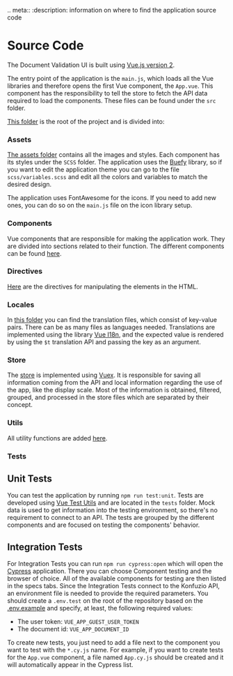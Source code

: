.. meta::
:description: information on where to find the application source code

# Source Code

The Document Validation UI is built using [Vue.js version 2](https://v2.vuejs.org/).

The entry point of the application is the `main.js`, which loads all the Vue libraries and therefore opens the first Vue component, the `App.vue`. This component has the responsibility to tell the store to fetch the API data required to load the components. These files can be found under the `src` folder.

[This folder](https://github.com/konfuzio-ai/document-validation-ui/tree/main/src) is the root of the project and is divided into:

### Assets

[The assets folder](https://github.com/konfuzio-ai/document-validation-ui/tree/main/src/assets) contains all the images and styles. Each component has its styles under the `SCSS` folder. The application uses the [Buefy](https://buefy.org) library, so if you want to edit the application theme you can go to the file `scss/variables.scss` and edit all the colors and variables to match the desired design.

The application uses FontAwesome for the icons. If you need to add new ones, you can do so on the `main.js` file on the icon library setup.

### Components

Vue components that are responsible for making the application work. They are divided into sections related to their function. The different components can be found [here](https://github.com/konfuzio-ai/document-validation-ui/tree/main/src/components).

### Directives

[Here](https://github.com/konfuzio-ai/document-validation-ui/tree/main/src/directives) are the directives for manipulating the elements in the HTML.

### Locales

In [this folder](https://github.com/konfuzio-ai/document-validation-ui/tree/main/src/locales) you can find the translation files, which consist of key-value pairs. There can be as many files as languages needed. Translations are implemented using the library [Vue I18n](https://vue-i18n.intlify.dev/), and the expected value is rendered by using the `$t` translation API and passing the key as an argument.

### Store

The [store](https://github.com/konfuzio-ai/document-validation-ui/tree/main/src/store) is implemented using [Vuex](https://vuex.vuejs.org/). It is responsible for saving all information coming from the API and local information regarding the use of the app, like the display scale. Most of the information is obtained, filtered, grouped, and processed in the store files which are separated by their concept.

### Utils

All utility functions are added [here](https://github.com/konfuzio-ai/document-validation-ui/tree/main/src/utils).

### Tests

## **Unit Tests**

You can test the application by running `npm run test:unit`. Tests are developed using [Vue Test Utils](https://github.com/vuejs/vue-test-utils) and are located in the `tests` folder. Mock data is used to get information into the testing environment, so there's no requirement to connect to an API. The tests are grouped by the different components and are focused on testing the components' behavior.

## **Integration Tests**

For Integration Tests you can run `npm run cypress:open` which will open the [Cypress](https://www.cypress.io/) application. There you can choose Component testing and the browser of choice. All of the available components for testing are then listed in the specs tabs.
Since the Integration Tests connect to the Konfuzio API, an environment file is needed to provide the required parameters. You should create a `.env.test` on the root of the repository based on the [.env.example](https://github.com/konfuzio-ai/document-validation-ui/blob/main/.env.example) and specify, at least, the following required values:

- The user token: `VUE_APP_GUEST_USER_TOKEN`
- The document id: `VUE_APP_DOCUMENT_ID`

To create new tests, you just need to add a file next to the component you want to test with the `*.cy.js` name. For example, if you want to create tests for the `App.vue` component, a file named `App.cy.js` should be created and it will automatically appear in the Cypress list.
